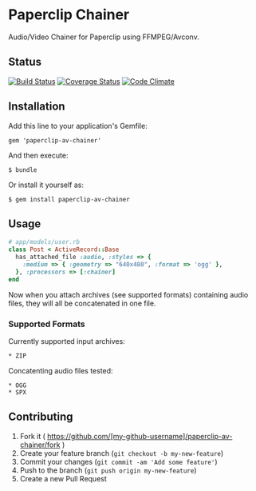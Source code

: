 # Paperclip Chainer

Audio/Video Chainer for Paperclip using FFMPEG/Avconv.

## Status

[![Build Status](https://travis-ci.org/ruby-av/paperclip-av-chainer.svg?branch=master)](https://travis-ci.org/ruby-av/paperclip-av-chainer)
[![Coverage Status](https://coveralls.io/repos/ruby-av/paperclip-av-chainer/badge.png?branch=master)](https://coveralls.io/r/ruby-av/paperclip-av-chainer?branch=master)
[![Code Climate](https://codeclimate.com/github/ruby-av/paperclip-av-chainer/badges/gpa.svg)](https://codeclimate.com/github/ruby-av/paperclip-av-chainer)


## Installation

Add this line to your application's Gemfile:

    gem 'paperclip-av-chainer'

And then execute:

    $ bundle

Or install it yourself as:

    $ gem install paperclip-av-chainer

## Usage

```ruby
# app/models/user.rb
class Post < ActiveRecord::Base
  has_attached_file :audio, :styles => {
    :medium => { :geometry => "640x480", :format => 'ogg' },
  }, :processors => [:chainer]
end
```
Now when you attach archives (see supported formats) containing audio files, they will
all be concatenated in one file.

### Supported Formats

Currently supported input archives:

    * ZIP

Concatenting audio files tested:

    * OGG
    * SPX

## Contributing

1. Fork it ( https://github.com/[my-github-username]/paperclip-av-chainer/fork )
2. Create your feature branch (`git checkout -b my-new-feature`)
3. Commit your changes (`git commit -am 'Add some feature'`)
4. Push to the branch (`git push origin my-new-feature`)
5. Create a new Pull Request
